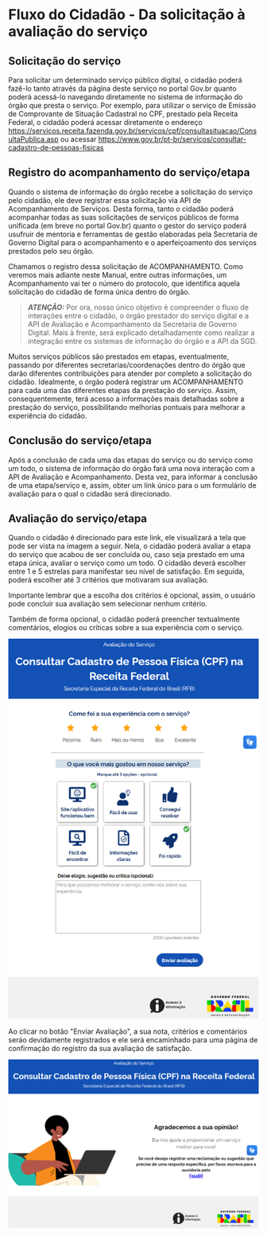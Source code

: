 # Fluxo do Cidadão - Da solicitação à avaliação do serviço

## Solicitação do serviço

Para solicitar um determinado serviço público digital, o cidadão poderá fazê-lo tanto através da página deste serviço no portal Gov.br quanto poderá acessá-lo navegando diretamente no sistema de informação do órgão que presta o serviço. Por exemplo, para utilizar o serviço de Emissão de Comprovante de Situação Cadastral no CPF, prestado pela Receita Federal, o cidadão poderá acessar diretamente o endereço https://servicos.receita.fazenda.gov.br/servicos/cpf/consultasituacao/ConsultaPublica.asp ou acessar https://www.gov.br/pt-br/servicos/consultar-cadastro-de-pessoas-fisicas

## Registro do acompanhamento do serviço/etapa

Quando o sistema de informação do órgão recebe a solicitação do serviço pelo cidadão, ele deve registrar essa solicitação via API de Acompanhamento de Serviços. Desta forma, tanto o cidadão poderá acompanhar todas as suas solicitações de serviços públicos de forma unificada (em breve no portal Gov.br) quanto o gestor do serviço poderá usufruir de mentoria e ferramentas de gestão elaboradas pela Secretaria de Governo Digital para o acompanhamento e o aperfeiçoamento dos serviços prestados pelo seu órgão.

Chamamos o registro dessa solicitação de ACOMPANHAMENTO. Como veremos mais adiante neste Manual, entre outras informações, um Acompanhamento vai ter o número do protocolo, que identifica aquela solicitação do cidadão de forma única dentro do órgão.

> **_ATENÇÃO:_** Por ora, nosso único objetivo é compreender o fluxo de interações entre o cidadão, o órgão prestador do serviço digital e a API de Avaliação e Acompanhamento da Secretaria de Governo Digital. Mais à frente, será explicado detalhadamente como realizar a integração entre os sistemas de informação do órgão e a API da SGD.

Muitos serviços públicos são prestados em etapas, eventualmente, passando por diferentes secretarias/coordenações dentro do órgão que darão diferentes contribuições para atender por completo a solicitação do cidadão. Idealmente, o órgão poderá registrar um ACOMPANHAMENTO para cada uma das diferentes etapas da prestação do serviço. Assim, consequentemente, terá acesso a informações mais detalhadas sobre a prestação do serviço, possibilitando melhorias pontuais para melhorar a experiência do cidadão.

## Conclusão do serviço/etapa

Após a conclusão de cada uma das etapas do serviço ou do serviço como um todo, o sistema de informação do órgão fará uma nova interação com a API de Avaliação e Acompanhamento. Desta vez, para informar a conclusão de uma etapa/serviço e, assim, obter um link único para o um formulário de avaliação para o qual o cidadão será direcionado.

## Avaliação do serviço/etapa

Quando o cidadão é direcionado para este link, ele visualizará a tela que pode ser vista na imagem a seguir. Nela, o cidadão poderá avaliar a etapa do serviço que acabou de ser concluída ou, caso seja prestado em uma etapa única, avaliar o serviço como um todo. O cidadão deverá escolher entre 1 e 5 estrelas para manifestar seu nível de satisfação. Em seguida, poderá escolher até 3 critérios que motivaram sua avaliação.

Importante lembrar que a escolha dos critérios é opcional, assim, o usuário pode concluir sua avaliação sem selecionar nenhum critério.

Também de forma opcional, o cidadão poderá preencher textualmente comentários, elogios ou críticas sobre a sua experiência com o serviço.

![Formulário de Avaliação do Serviço](./img/form_avaliacao_2.png 'Formulário de Avaliação do Serviço')

Ao clicar no botão "Enviar Avaliação", a sua nota, critérios e comentários seráo devidamente registrados e ele será encaminhado para uma página de confirmação do registro da sua avaliação de satisfação.

![Página de confirmação da Avaliação do Serviço](./img/form_avaliacao_3.png 'Página de confirmação da Avaliação do Serviço')
